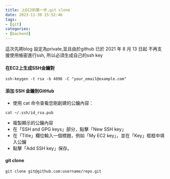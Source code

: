 ```yaml
---
title: 上EC2的第一步,git clone
date: 2023-11-30 15:52:46
tags:
- [git]
categories:
- [backend]
---
```

這次先將blog 設定為private,並且由於github 已於 2021 年 8 月 13 日起 不再支援使用帳密進行ssh, 所以必須生成自己的ssh key

#### 在EC2上生成SSH金鑰對
```
ssh-keygen -t rsa -b 4096 -C "your_email@example.com"
```
#### 添加 SSH 金鑰到GitHub
<!--more-->
- 使用 cat 命令查看您剛創建的公鑰內容：
```
cat ~/.ssh/id_rsa.pub
```
- 複製顯示的公鑰內容
- 在「SSH and GPG keys」部分，點擊「New SSH key」
- 在「Title」欄位輸入一個標題，例如「My EC2 key」，並在「Key」框框中填入公鑰
- 點擊「Add SSH key」保存。

#### git clone
```
git clone git@github.com:username/repo.git

```